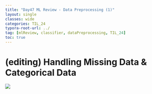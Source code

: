 ```yaml
---
title: "Day47 ML Review - Data Preprocessing (1)"
layout: single
classes: wide
categories: TIL_24
typora-root-url: ../
tag: [mlReview, classifier, dataPreprocessing, TIL_24]
toc: true 
---
```


# (editing) Handling Missing Data & Categorical Data

<img src="/blog/images/2024-08-06-TIL24_Day47/IMG_1486.JPG">

<br><br>


